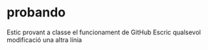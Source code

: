 # probando
Estic provant a classe el funcionament de GitHub
Escric qualsevol modificació
una altra línia
